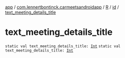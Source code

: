 [app](../../../index.md) / [com.lennertbontinck.carmeetsandroidapp](../../index.md) / [R](../index.md) / [id](index.md) / [text_meeting_details_title](./text_meeting_details_title.md)

# text_meeting_details_title

`static val text_meeting_details_title: `[`Int`](https://kotlinlang.org/api/latest/jvm/stdlib/kotlin/-int/index.html)
`static val text_meeting_details_title: `[`Int`](https://kotlinlang.org/api/latest/jvm/stdlib/kotlin/-int/index.html)